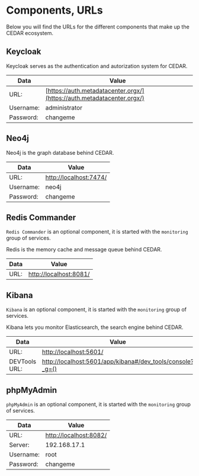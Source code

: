 # Components, URLs

Below you will find the URLs for the different components that make up the CEDAR ecosystem.


## Keycloak

Keycloak serves as the authentication and autorization system for CEDAR.

| Data        | Value                                     |
| ----------- | -----------                               |
| URL:        | [https://auth.metadatacenter.orgx/](https://auth.metadatacenter.orgx/)         |
| Username:   | administrator                             |
| Password:   | changeme                                  |


## Neo4j

Neo4j is the graph database behind CEDAR.

| Data        | Value                                     |
| ----------- | -----------                               |
| URL:        | [http://localhost:7474/](http://localhost:7474/)         |
| Username:   | neo4j                                     |
| Password:   | changeme                                  |


## Redis Commander

`Redis Commander` is an optional component, it is started with the `monitoring` group of services.

Redis is the memory cache and message queue behind CEDAR.

| Data        | Value                                     |
| ----------- | -----------                               |
| URL:        | [http://localhost:8081/](http://localhost:8081/)         |


## Kibana

`Kibana` is an optional component, it is started with the `monitoring` group of services.

Kibana lets you monitor Elasticsearch, the search engine behind CEDAR.

| Data        | Value                                     |
| ----------- | -----------                               |
| URL:        | [http://localhost:5601/](http://localhost:5601/)         |
| DEVTools URL:   | [http://localhost:5601/app/kibana#/dev_tools/console?_g=()](http://localhost:5601/app/kibana#/dev_tools/console?_g=())           |


## phpMyAdmin

`phpMyAdmin` is an optional component, it is started with the `monitoring` group of services.

| Data        | Value                                     |
| ----------- | -----------                               |
| URL:        | [http://localhost:8082/](http://localhost:8082/)         |
| Server:     | 192.168.17.1                              |
| Username:   | root                                      |
| Password:   | changeme                                  |
